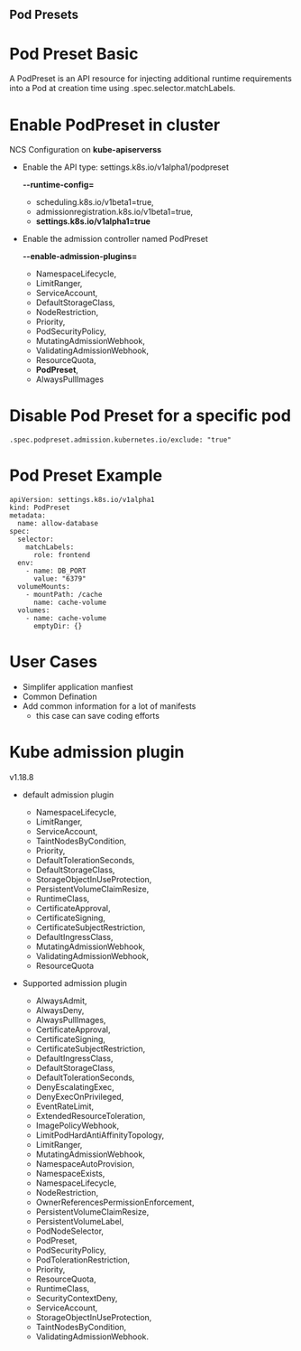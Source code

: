 Pod Presets
---

# Pod Preset Basic
A PodPreset is an API resource for injecting additional runtime requirements into a Pod at creation time using .spec.selector.matchLabels.

# Enable PodPreset in cluster

NCS Configuration on **kube-apiserverss**

* Enable the API type: settings.k8s.io/v1alpha1/podpreset

  **--runtime-config=**  
    * scheduling.k8s.io/v1beta1=true,
    * admissionregistration.k8s.io/v1beta1=true,
    * **settings.k8s.io/v1alpha1=true**


* Enable the admission controller named PodPreset

  **--enable-admission-plugins=**
    * NamespaceLifecycle,
    * LimitRanger,
    * ServiceAccount,
    * DefaultStorageClass,
    * NodeRestriction,
    * Priority,
    * PodSecurityPolicy,
    * MutatingAdmissionWebhook,
    * ValidatingAdmissionWebhook,
    * ResourceQuota,
    * **PodPreset**,
    * AlwaysPullImages

# Disable Pod Preset for a specific pod
  ```
  .spec.podpreset.admission.kubernetes.io/exclude: "true"
  ```

# Pod Preset Example
```
apiVersion: settings.k8s.io/v1alpha1
kind: PodPreset
metadata:
  name: allow-database
spec:
  selector:
    matchLabels:
      role: frontend
  env:
    - name: DB_PORT
      value: "6379"
  volumeMounts:
    - mountPath: /cache
      name: cache-volume
  volumes:
    - name: cache-volume
      emptyDir: {}
```

# User Cases
* Simplifer application manfiest
* Common Defination
* Add common information for a lot of manifests 
  * this case can save coding efforts


# Kube admission plugin

v1.18.8

* default admission plugin
  * NamespaceLifecycle,
  * LimitRanger, 
  * ServiceAccount, 
  * TaintNodesByCondition, 
  * Priority, 
  * DefaultTolerationSeconds, 
  * DefaultStorageClass, 
  * StorageObjectInUseProtection, 
  * PersistentVolumeClaimResize, 
  * RuntimeClass, 
  * CertificateApproval, 
  * CertificateSigning, 
  * CertificateSubjectRestriction, 
  * DefaultIngressClass, 
  * MutatingAdmissionWebhook,
  * ValidatingAdmissionWebhook, 
  * ResourceQuota
	  
* Supported admission plugin
  * AlwaysAdmit, 
  * AlwaysDeny, 
  * AlwaysPullImages, 
  * CertificateApproval, 
  * CertificateSigning, 
  * CertificateSubjectRestriction, 
  * DefaultIngressClass, 
  * DefaultStorageClass, 
  * DefaultTolerationSeconds, 
  * DenyEscalatingExec, 
  * DenyExecOnPrivileged, 
  * EventRateLimit, 
  * ExtendedResourceToleration, 
  * ImagePolicyWebhook, 
  * LimitPodHardAntiAffinityTopology, 
  * LimitRanger, 
  * MutatingAdmissionWebhook, 
  * NamespaceAutoProvision, 
  * NamespaceExists, 
  * NamespaceLifecycle, 
  * NodeRestriction, 
  * OwnerReferencesPermissionEnforcement, 
  * PersistentVolumeClaimResize, 
  * PersistentVolumeLabel, 
  * PodNodeSelector, 
  * PodPreset, 
  * PodSecurityPolicy, 
  * PodTolerationRestriction, 
  * Priority, 
  * ResourceQuota, 
  * RuntimeClass, 
  * SecurityContextDeny, 
  * ServiceAccount, 
  * StorageObjectInUseProtection, 
  * TaintNodesByCondition, 
  * ValidatingAdmissionWebhook. 